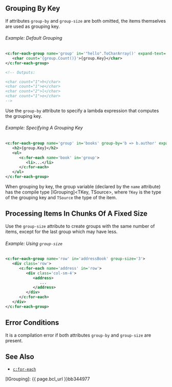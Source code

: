 ## Grouping By Key

If attributes `group-by` and `group-size` are both omitted, the items themselves are used as grouping key.

<div class="note eg" markdown="1">

###### Example: Default Grouping

```xml
<c:for-each-group name='group' in='"hello".ToCharArray()' expand-text='yes'>
   <char count='{group.Count()}'>{group.Key}</char>
</c:for-each-group>

<!-- Outputs:

<char count="1">h</char>
<char count="1">e</char>
<char count="2">l</char>
<char count="1">o</char>
-->
```

</div>

Use the `group-by` attribute to specify a lambda expression that computes the grouping key.

<div class="note eg" markdown="1">

###### Example: Specifying A Grouping Key

```xml
<c:for-each-group name='group' in='books' group-by='b => b.author' expand-text='yes'>
   <h2>{group.Key}</h2>
   <ul>
      <c:for-each name='book' in='group'>
         <li>...</li>
      </c:for-each>
   </ul>
</c:for-each-group>
```

</div>

When grouping by key, the group variable (declared by the `name` attribute) has the compile type [IGrouping]&lt;TKey, TSource>, where `TKey` is the type of the grouping key and `TSource` the type of the item.

## Processing Items In Chunks Of A Fixed Size

Use the `group-size` attribute to create groups with the same number of items, except for the last group which may have less.

<div class="note eg" markdown="1">

###### Example: Using `group-size`
```xml
<c:for-each-group name='row' in='addressBook' group-size='3'>
   <div class='row'>
      <c:for-each name='address' in='row'>
         <div class='col-sm-4'>
            <address>
               ...
            </address>
         </div>
      </c:for-each>
   </div>
</c:for-each-group>
```

</div>

## Error Conditions

It is a compilation error if both attributes `group-by` and `group-size` are present.

## See Also

- [`c:for-each`](for-each.html)

[IGrouping]: {{ page.bcl_url }}bb344977
